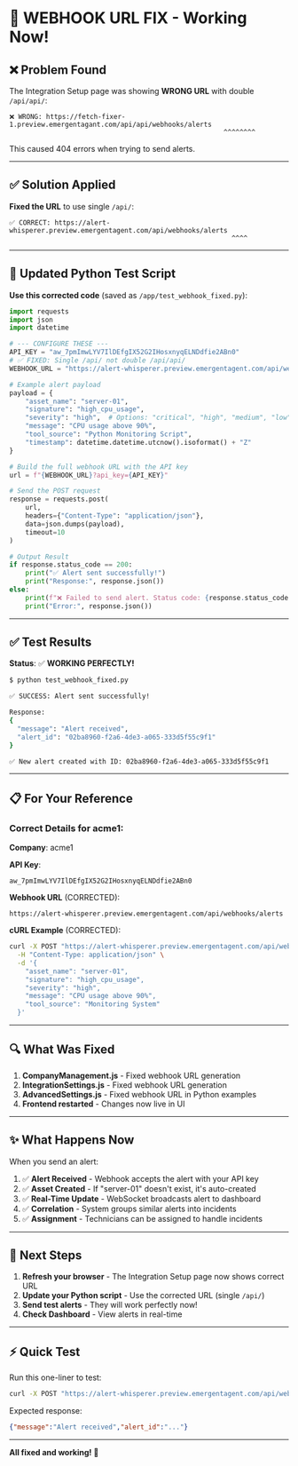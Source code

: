 # 🎉 WEBHOOK URL FIX - Working Now!

## ❌ Problem Found

The Integration Setup page was showing **WRONG URL** with double `/api/api/`:

```
❌ WRONG: https://fetch-fixer-1.preview.emergentagant.com/api/api/webhooks/alerts
                                                      ^^^^^^^^
```

This caused 404 errors when trying to send alerts.

---

## ✅ Solution Applied

**Fixed the URL** to use single `/api/`:

```
✅ CORRECT: https://alert-whisperer.preview.emergentagent.com/api/webhooks/alerts
                                                        ^^^^
```

---

## 📝 Updated Python Test Script

**Use this corrected code** (saved as `/app/test_webhook_fixed.py`):

```python
import requests
import json
import datetime

# --- CONFIGURE THESE ---
API_KEY = "aw_7pmImwLYV7IlDEfgIX52G2IHosxnyqELNDdfie2ABn0"
# ✅ FIXED: Single /api/ not double /api/api/
WEBHOOK_URL = "https://alert-whisperer.preview.emergentagent.com/api/webhooks/alerts"

# Example alert payload
payload = {
    "asset_name": "server-01",
    "signature": "high_cpu_usage",
    "severity": "high",  # Options: "critical", "high", "medium", "low"
    "message": "CPU usage above 90%",
    "tool_source": "Python Monitoring Script",
    "timestamp": datetime.datetime.utcnow().isoformat() + "Z"
}

# Build the full webhook URL with the API key
url = f"{WEBHOOK_URL}?api_key={API_KEY}"

# Send the POST request
response = requests.post(
    url,
    headers={"Content-Type": "application/json"},
    data=json.dumps(payload),
    timeout=10
)

# Output Result
if response.status_code == 200:
    print("✅ Alert sent successfully!")
    print("Response:", response.json())
else:
    print(f"❌ Failed to send alert. Status code: {response.status_code}")
    print("Error:", response.json())
```

---

## ✅ Test Results

**Status**: ✅ **WORKING PERFECTLY!**

```bash
$ python test_webhook_fixed.py

✅ SUCCESS: Alert sent successfully!

Response:
{
  "message": "Alert received",
  "alert_id": "02ba8960-f2a6-4de3-a065-333d5f55c9f1"
}

✅ New alert created with ID: 02ba8960-f2a6-4de3-a065-333d5f55c9f1
```

---

## 📋 For Your Reference

### Correct Details for acme1:

**Company**: acme1

**API Key**: 
```
aw_7pmImwLYV7IlDEfgIX52G2IHosxnyqELNDdfie2ABn0
```

**Webhook URL** (CORRECTED):
```
https://alert-whisperer.preview.emergentagent.com/api/webhooks/alerts
```

**cURL Example** (CORRECTED):
```bash
curl -X POST "https://alert-whisperer.preview.emergentagent.com/api/webhooks/alerts?api_key=aw_7pmImwLYV7IlDEfgIX52G2IHosxnyqELNDdfie2ABn0" \
  -H "Content-Type: application/json" \
  -d '{
    "asset_name": "server-01",
    "signature": "high_cpu_usage",
    "severity": "high",
    "message": "CPU usage above 90%",
    "tool_source": "Monitoring System"
  }'
```

---

## 🔍 What Was Fixed

1. **CompanyManagement.js** - Fixed webhook URL generation
2. **IntegrationSettings.js** - Fixed webhook URL generation  
3. **AdvancedSettings.js** - Fixed webhook URL in Python examples
4. **Frontend restarted** - Changes now live in UI

---

## ✨ What Happens Now

When you send an alert:

1. ✅ **Alert Received** - Webhook accepts the alert with your API key
2. ✅ **Asset Created** - If "server-01" doesn't exist, it's auto-created
3. ✅ **Real-Time Update** - WebSocket broadcasts alert to dashboard
4. ✅ **Correlation** - System groups similar alerts into incidents
5. ✅ **Assignment** - Technicians can be assigned to handle incidents

---

## 🎯 Next Steps

1. **Refresh your browser** - The Integration Setup page now shows correct URL
2. **Update your Python script** - Use the corrected URL (single `/api/`)
3. **Send test alerts** - They will work perfectly now!
4. **Check Dashboard** - View alerts in real-time

---

## ⚡ Quick Test

Run this one-liner to test:

```bash
curl -X POST "https://alert-whisperer.preview.emergentagent.com/api/webhooks/alerts?api_key=aw_7pmImwLYV7IlDEfgIX52G2IHosxnyqELNDdfie2ABn0" -H "Content-Type: application/json" -d '{"asset_name":"test-server","signature":"test_alert","severity":"high","message":"Test message","tool_source":"Manual Test"}'
```

Expected response:
```json
{"message":"Alert received","alert_id":"..."}
```

---

**All fixed and working! 🚀**
